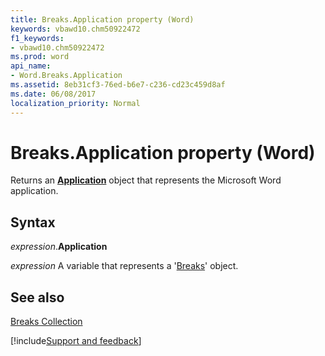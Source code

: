 ```yaml
---
title: Breaks.Application property (Word)
keywords: vbawd10.chm50922472
f1_keywords:
- vbawd10.chm50922472
ms.prod: word
api_name:
- Word.Breaks.Application
ms.assetid: 8eb31cf3-76ed-b6e7-c236-cd23c459d8af
ms.date: 06/08/2017
localization_priority: Normal
---
```



# Breaks.Application property (Word)

Returns an  **[Application](Word.Application.md)** object that represents the Microsoft Word application.


## Syntax

_expression_.**Application**

_expression_ A variable that represents a '[Breaks](Word.Breaks.md)' object.


## See also


[Breaks Collection](Word.Breaks.md)

[!include[Support and feedback](~/includes/feedback-boilerplate.md)]